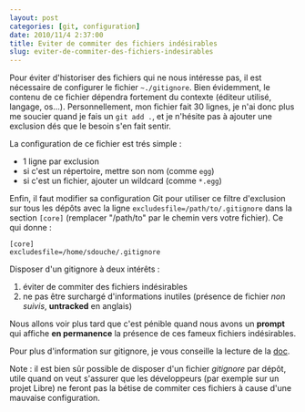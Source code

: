 ```yaml
---
layout: post
categories: [git, configuration]
date: 2010/11/4 2:37:00
title: Eviter de commiter des fichiers indésirables
slug: eviter-de-commiter-des-fichiers-indesirables
---
```


Pour éviter d'historiser des fichiers qui ne nous intéresse pas, il est nécessaire de configurer le fichier `~./gitignore`. Bien évidemment, le contenu de ce fichier dépendra fortement du contexte (éditeur utilisé, langage, os...). Personnellement, mon fichier fait 30 lignes, je n'ai donc plus me soucier quand je fais un `git add .`, et je n'hésite pas à ajouter une exclusion dés que le besoin s'en fait sentir.

La configuration de ce fichier est trés simple :

- 1 ligne par exclusion
- si c'est un répertoire, mettre son nom (comme `egg`)
- si c'est un fichier, ajouter un wildcard (comme `*.egg`)

Enfin, il faut modifier sa configuration Git pour utiliser ce filtre d'exclusion sur tous les dépôts avec la ligne `excludesfile=/path/to/.gitignore` dans la section `[core]` (remplacer "/path/to" par le chemin vers votre fichier). Ce qui donne :

    [core]
    excludesfile=/home/sdouche/.gitignore

Disposer d'un gitignore à deux intérêts :

1. éviter de commiter des fichiers indésirables
2. ne pas être surchargé d'informations inutiles (présence de fichier *non suivis*, **untracked** en anglais)

Nous allons voir plus tard que c'est pénible quand nous avons un **prompt** qui affiche **en permanence** la présence de ces fameux fichiers indésirables.

Pour plus d'information sur gitignore, je vous conseille la lecture de la [doc](http://www.kernel.org/pub/software/scm/git/docs/gitignore.html).

Note : il est bien sûr possible de disposer d'un fichier *gitignore* par dépôt, utile quand on veut s'assurer que les développeurs (par exemple sur un projet Libre) ne feront pas la bétise de commiter ces fichiers à cause d'une mauvaise configuration.
